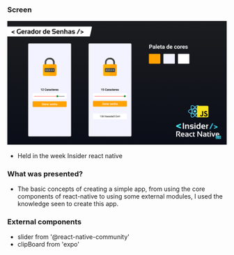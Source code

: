 ### Screen

![layout](./layout/rn-layout-1.png)

- Held in the week Insider react native

### What was presented?
- The basic concepts of creating a simple app, from using the core components of react-native to using some external modules, I used the knowledge seen to create this app.

### External components
- slider from '@react-native-community'
- clipBoard from 'expo'